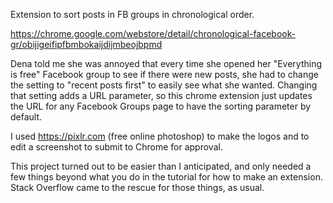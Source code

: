 Extension to sort posts in FB groups in chronological order.

https://chrome.google.com/webstore/detail/chronological-facebook-gr/obijigeifipfbmbokaijdijmbeojbpmd

Dena told me she was annoyed that every time she opened her "Everything is free"
Facebook group to see if there were new posts, she had to change the setting to
"recent posts first" to easily see what she wanted. Changing that setting adds a
URL parameter, so this chrome extension just updates the URL for any Facebook
Groups page to have the sorting parameter by default.

I used https://pixlr.com (free online photoshop) to make the logos and to edit a
screenshot to submit to Chrome for approval.

This project turned out to be easier than I anticipated, and only needed a few
things beyond what you do in the tutorial for how to make an extension. Stack
Overflow came to the rescue for those things, as usual.
